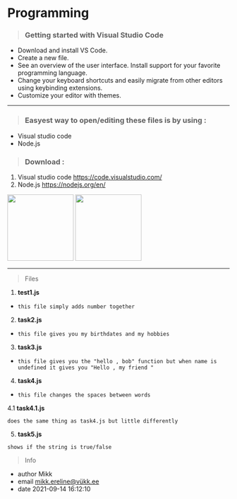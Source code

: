# Programming
> ### Getting started with Visual Studio Code
 
* Download and install VS Code.
* Create a new file.
* See an overview of the user interface.
Install support for your favorite programming language.
* Change your keyboard shortcuts and easily migrate from other editors using keybinding extensions.
* Customize your editor with themes.
___


> ### Easyest way to open/editing these files is by using : 
* Visual studio code
* Node.js
> ### Download :
1. Visual studio code https://code.visualstudio.com/ 
2. Node.js https://nodejs.org/en/

<img src="https://images.prismic.io/launchdarkly/ZWQ2YzRhNTItYzg4Ny00NjA0LWI0NzItZWI5Mzg5ZDc3NDIy_visualstudio_code-card.png?auto=compress%2Cformat&rect=0%2C0%2C480%2C240&w=2000&h=1000" witdh="150" height="150">

<img src="https://upload.wikimedia.org/wikipedia/commons/thumb/d/d9/Node.js_logo.svg/1280px-Node.js_logo.svg.png" witdh="150" height="150">


___
> Files

1. **test1.js**
- `this file simply adds number together`

2. **task2.js**
- `this file gives you my birthdates and my hobbies`

3. **task3.js**
- `this file gives you the "hello , bob" function but when name is undefined it gives you "Hello , my friend "`

4. **task4.js**
- `this file changes the spaces between words`

4.1 **task4.1.js** 

`does the same thing as task4.js but little differently`

5. **task5.js**

`shows if the string is true/false`


> Info
* author Mikk
 * email mikk.ereline@vükk.ee
 * date 2021-09-14 16:12:10